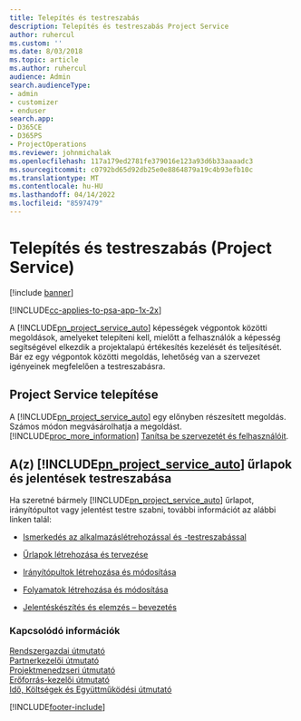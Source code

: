 ```yaml
---
title: Telepítés és testreszabás
description: Telepítés és testreszabás Project Service
author: ruhercul
ms.custom: ''
ms.date: 8/03/2018
ms.topic: article
ms.author: ruhercul
audience: Admin
search.audienceType:
- admin
- customizer
- enduser
search.app:
- D365CE
- D365PS
- ProjectOperations
ms.reviewer: johnmichalak
ms.openlocfilehash: 117a179ed2781fe379016e123a93d6b33aaaadc3
ms.sourcegitcommit: c0792bd65d92db25e0e8864879a19c4b93efb10c
ms.translationtype: MT
ms.contentlocale: hu-HU
ms.lasthandoff: 04/14/2022
ms.locfileid: "8597479"
---
```

# <a name="install-and-customize-project-service"></a>Telepítés és testreszabás (Project Service)

[!include [banner](../includes/psa-now-project-operations.md)]

[!INCLUDE[cc-applies-to-psa-app-1x-2x](../includes/cc-applies-to-psa-app-1x-2x.md)]

A [!INCLUDE[pn_project_service_auto](../includes/pn-project-service-auto.md)] képességek végpontok közötti megoldások, amelyeket telepíteni kell, mielőtt a felhasználók a képesség segítségével elkezdik a projektalapú értékesítés kezelését és teljesítését. Bár ez egy végpontok közötti megoldás, lehetőség van a szervezet igényeinek megfelelően a testreszabásra.  
<!-- TODO: I expect to find the information on how to get and install this here. Please find that and add it here. Same for Project Service.--> 
  
## <a name="install-project-service"></a>Project Service telepítése  
 A [!INCLUDE[pn_project_service_auto](../includes/pn-project-service-auto.md)] egy előnyben részesített megoldás. Számos módon megvásárolhatja a megoldást. [!INCLUDE[proc_more_information](../includes/proc-more-information.md)] [Tanítsa be szervezetét és felhasználóit](/dynamics365/customerengagement/on-premises/admin/onboard-your-organization-and-users-to-dynamics-365-online).  
  
## <a name="customize-pn_project_service_auto-forms-and-reports"></a>A(z) [!INCLUDE[pn_project_service_auto](../includes/pn-project-service-auto.md)] űrlapok és jelentések testreszabása  
 Ha szeretné bármely [!INCLUDE[pn_project_service_auto](../includes/pn-project-service-auto.md)] űrlapot, irányítópultot vagy jelentést testre szabni, további információt az alábbi linken talál:  
  
- [Ismerkedés az alkalmazáslétrehozással és -testreszabással](/dynamics365/customerengagement/on-premises/customize/getting-started-customization)  
  
- [Űrlapok létrehozása és tervezése](/dynamics365/customerengagement/on-premises/customize/create-design-forms)  
  
- [Irányítópultok létrehozása és módosítása](/dynamics365/customerengagement/on-premises/customize/create-edit-dashboards)  
  
- [Folyamatok létrehozása és módosítása](/dynamics365/customerengagement/on-premises/customize/guide-staff-through-common-tasks-processes)  
  
- [Jelentéskészítés és elemzés – bevezetés](/dynamics365/customerengagement/on-premises/analytics/reporting-analytics-with-dynamics-365)  
  
### <a name="see-also"></a>Kapcsolódó információk  
 [Rendszergazdai útmutató](../psa/admin-guide.md)   
 [Partnerkezelői útmutató](../psa/account-manager-guide.md)   
 [Projektmenedzseri útmutató](../psa/project-manager-guide.md)   
 [Erőforrás-kezelői útmutató](../psa/resource-manager-guide.md)   
 [Idő, Költségek és Együttműködési útmutató](../psa/time-expense-collaboration-guide.md)


[!INCLUDE[footer-include](../includes/footer-banner.md)]
